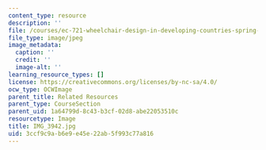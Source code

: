 ```yaml
---
content_type: resource
description: ''
file: /courses/ec-721-wheelchair-design-in-developing-countries-spring-2009/3ccf9c9ab6e9e45e22ab5f993c77a816_IMG_3942.jpg
file_type: image/jpeg
image_metadata:
  caption: ''
  credit: ''
  image-alt: ''
learning_resource_types: []
license: https://creativecommons.org/licenses/by-nc-sa/4.0/
ocw_type: OCWImage
parent_title: Related Resources
parent_type: CourseSection
parent_uid: 1a64799d-8c43-b3cf-02d8-abe22053510c
resourcetype: Image
title: IMG_3942.jpg
uid: 3ccf9c9a-b6e9-e45e-22ab-5f993c77a816
---
```

